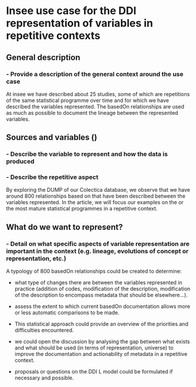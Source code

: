 # Insee use case for the DDI representation of variables in repetitive contexts

## General description 
### - Provide a description of the general context around the use case

At insee we have described about 25 studies, some of which are repetitions of the same statistical programme over time and for which we have described the variables represented. The basedOn relationships are used as much as possible to document the lineage between the represented variables.



## Sources and variables ()
### - Describe the variable to represent and how the data is produced
### - Describe the repetitive aspect

By exploring the DUMP of our Colectica database, we observe that we have around 800 relationships based on that have been described between the variables represented. In the article, we will focus our examples on the or the most mature statistical programmes in a repetitive context. 



## What do we want to represent?
### - Detail on what specific aspects of variable representation are important in the context (e.g. lineage, evolutions of concept or representation, etc.)

A typology of 800 basedOn relationships could be created to determine:
- what type of changes there are between the variables represented in practice (addition of codes, modification of the description, modification of the description to encompass metadata that should be elsewhere...).
- assess the extent to which current basedOn documentation allows more or less automatic comparisons to be made.
- This statistical approach could provide an overview of the priorities and difficulties encountered.

- we could open the discussion by analysing the gap between what exists and what should be used (in terms of representation, universe) to improve the documentation and actionability of metadata in a repetitive context.

- proposals or questions on the DDI L model could be formulated if necessary and possible. 


